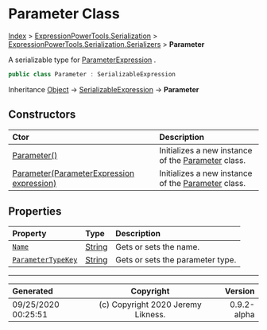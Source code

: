 ﻿# Parameter Class

[Index](../index.md) > [ExpressionPowerTools.Serialization](ExpressionPowerTools.Serialization.a.md) > [ExpressionPowerTools.Serialization.Serializers](ExpressionPowerTools.Serialization.Serializers.n.md) > **Parameter**

A serializable type for [ParameterExpression](https://docs.microsoft.com/dotnet/api/system.linq.expressions.parameterexpression) .

```csharp
public class Parameter : SerializableExpression
```

Inheritance [Object](https://docs.microsoft.com/dotnet/api/system.object) → [SerializableExpression](ExpressionPowerTools.Serialization.Serializers.SerializableExpression.cs.md) → **Parameter**

## Constructors

| Ctor | Description |
| :-- | :-- |
| [Parameter()](ExpressionPowerTools.Serialization.Serializers.Parameter.ctor.md#parameter) | Initializes a new instance of the [Parameter](ExpressionPowerTools.Serialization.Serializers.Parameter.cs.md) class. |
| [Parameter(ParameterExpression expression)](ExpressionPowerTools.Serialization.Serializers.Parameter.ctor.md#parameterparameterexpression-expression) | Initializes a new instance of the [Parameter](ExpressionPowerTools.Serialization.Serializers.Parameter.cs.md) class. |
## Properties

| Property | Type | Description |
| :-- | :-- | :-- |
| [`Name`](ExpressionPowerTools.Serialization.Serializers.Parameter.Name.prop.md) | [String](https://docs.microsoft.com/dotnet/api/system.string) | Gets or sets the name. |
| [`ParameterTypeKey`](ExpressionPowerTools.Serialization.Serializers.Parameter.ParameterTypeKey.prop.md) | [String](https://docs.microsoft.com/dotnet/api/system.string) | Gets or sets the parameter type. |


---

| Generated | Copyright | Version |
| :-- | :-: | --: |
| 09/25/2020 00:25:51 | (c) Copyright 2020 Jeremy Likness. | 0.9.2-alpha |
